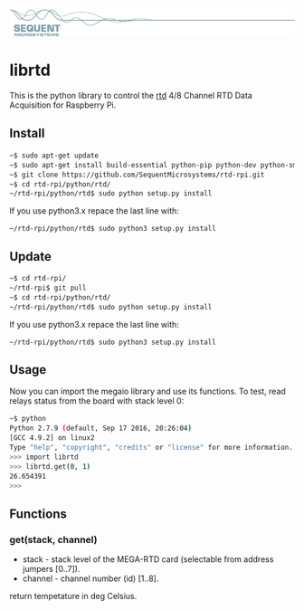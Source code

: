 [![librtd](res/sequent.jpg)](https://www.sequentmicrosystems.com)
# librtd

This is the python library to control the [rtd](https://sequentmicrosystems.com/index.php?route=product/product&path=33&product_id=66) 4/8 Channel RTD Data Acquisition for Raspberry Pi.

## Install

```bash
~$ sudo apt-get update
~$ sudo apt-get install build-essential python-pip python-dev python-smbus git
~$ git clone https://github.com/SequentMicrosystems/rtd-rpi.git
~$ cd rtd-rpi/python/rtd/
~/rtd-rpi/python/rtd$ sudo python setup.py install
```

If you use python3.x repace the last line with:

```
~/rtd-rpi/python/rtd$ sudo python3 setup.py install
```

## Update

```bash
~$ cd rtd-rpi/
~/rtd-rpi$ git pull
~$ cd rtd-rpi/python/rtd/
~/rtd-rpi/python/rtd$ sudo python setup.py install
```

If you use python3.x repace the last line with:

```
~/rtd-rpi/python/rtd$ sudo python3 setup.py install
```
## Usage 

Now you can import the megaio library and use its functions. To test, read relays status from the board with stack level 0:

```bash
~$ python
Python 2.7.9 (default, Sep 17 2016, 20:26:04)
[GCC 4.9.2] on linux2
Type "help", "copyright", "credits" or "license" for more information.
>>> import librtd
>>> librtd.get(0, 1)
26.654391
>>>
```

## Functions


### get(stack, channel)

- stack - stack level of the MEGA-RTD card (selectable from address jumpers [0..7]).
- channel - channel number (id) [1..8].

return tempetature in deg Celsius.


